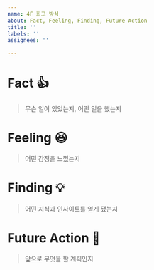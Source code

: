 ```yaml
---
name: 4F 회고 방식
about: Fact, Feeling, Finding, Future Action
title: ''
labels: ''
assignees: ''

---
```


# Fact 👍 
> 무슨 일이 있었는지, 어떤 일을 했는지

# Feeling 😆 
> 어떤 감정을 느꼈는지

# Finding 💡 
> 어떤 지식과 인사이트를 얻게 됐는지

# Future Action 🏃 
> 앞으로 무엇을 할 계획인지
